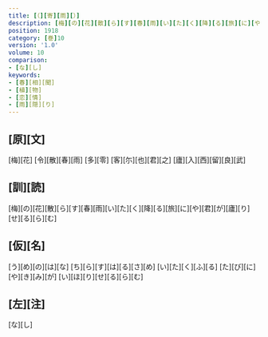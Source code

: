 ```yaml
---
title: [（][寄][雨][）]
description: [梅][の][花][散][ら][す][春][雨][い][た][く][降][る][旅][に][や][君][が][廬][り][せ][る][ら][む]
position: 1918
category: [巻]10
version: '1.0'
volume: 10
comparison:
- [な][し]
keywords:
- [春][相][聞]
- [植][物]
- [恋][情]
- [雨][隠][り]
---
```


## [原][文]

[梅][花] [令][散][春][雨] [多][零] [客][尓][也][君][之] [廬][入][西][留][良][武]

## [訓][読]

[梅][の][花][散][ら][す][春][雨][い][た][く][降][る][旅][に][や][君][が][廬][り][せ][る][ら][む]

## [仮][名]

[う][め][の][は][な] [ち][ら][す][は][る][さ][め] [い][た][く][ふ][る] [た][び][に][や][き][み][が] [い][ほ][り][せ][る][ら][む]

## [左][注]

[な][し]
